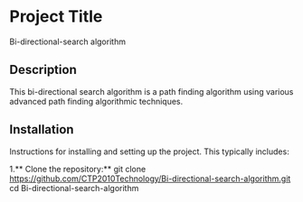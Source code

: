 # Project Title
Bi-directional-search algorithm

## Description
This bi-directional search algorithm is a path finding algorithm using various advanced path finding algorithmic techniques.

## Installation
Instructions for installing and setting up the project. This typically includes:

1.** Clone the repository:**
git clone https://github.com/CTP2010Technology/Bi-directional-search-algorithm.git
cd Bi-directional-search-algorithm
